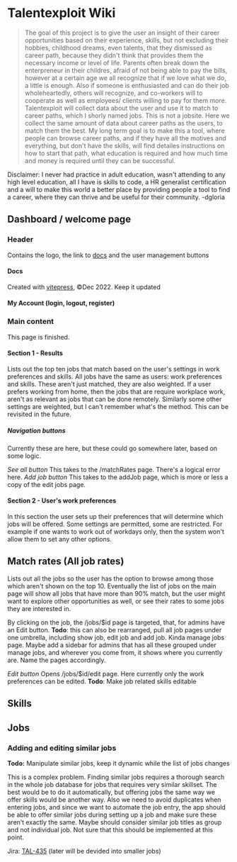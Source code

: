 # Talentexploit Wiki

>The goal of this project is to give the user an insight of their career opportunities based on their experience, skills, but not excluding their hobbies, childhood dreams, even talents, that they dismissed as career path, because they didn't think that provides them the necessary income or level of life.
Parents often break down the enterpreneur in their childres, afraid of not being able to pay the bills, however at a certain age we all recognize that if we love what we do, a little is enough. Also if someone is enthusiasted and can do their job wholeheartedly, others will recognize, and co-workers will to cooperate as well as employees/ clients willing to pay for them more.
Talentexploit will collect data about the user and use it to match to career paths, which I shorly named jobs. This is not a jobsite. Here we collect the same amount of data about career paths as the users, to match them the best. 
My long term goal is to make this a tool, where people can browse career paths, and if they have all the motives and everything, but don't have the skills, will find detailes instructions on how to start that path, what education is required and how much time and money is required until they can be successful.

Disclaimer: I never had practice in adult education, wasn't attending to any high level education, all I have is skills to code, a HR generalist certification and a will to make this world a better place by providing people a tool to find a career, where they can thrive and be useful for their community. -dgloria

## Dashboard / welcome page

### Header
Contains the logo, the link to [docs](https://talentexploit-wiki.netlify.app#docs) and the user management buttons

#### Docs
Created with [vitepress](https://vitepress.vuejs.org/), &copy;Dec 2022. Keep it updated 

#### My Account (login, logout, register)


### Main content
This page is finished.

#### Section 1 - Results
Lists out the top ten jobs that match based on the user's settings in work preferences and skills.
All jobs have the same as users: work preferences and skills. These aren't just matched, they are also weighted. If a user prefers working from home, then the jobs that are require workplace work, aren't as relevant as jobs that can be done remotely. Similarly some other settings are weighted, but I can't remember what's the method. This can be revisited in the future.

##### Navigation buttons
Currently these are here, but these could go somewhere later, based on some logic.

*See all button* This takes to the /matchRates page. There's a logical error here.
*Add job button* This takes to the addJob page, which is more or less a copy of the edit jobs page.

#### Section 2 - User's work preferences
In this section the user sets up their preferences that will determine which jobs will be offered. 
Some settings are permitted, some are restricted. For example if one wants to work out of workdays only, then the system won't allow them to set any other options. 

## Match rates (All job rates)
Lists out all the jobs so the user has the option to browse among those which aren't shown on the top 10. Eventually the list of jobs on the main page will show all jobs that have more than 90% match, but the user might want to explore other opportunities as well, or see their rates to some jobs they are interested in. 

By clicking on the job, the /jobs/$id page is targeted, that, for admins have an Edit button.
**Todo**: this can also be rearranged, pull all job pages under one umbrella, including show job, edit job and add job. Kinda manage jobs page. Maybe add a sidebar for admins that has all these grouped under manage jobs, and wherever you come from, it shows where you currently are. Name the pages accordingly.

*Edit button* Opens /jobs/$id/edit page. Here currently only the work preferences can be edited.
**Todo**: Make job related skills editable

## Skills



## Jobs

### Adding and editing similar jobs
**Todo:** Manipulate similar jobs, keep it dynamic while the list of jobs changes

This is a complex problem. Finding similar jobs requires a thorough search in the whole job database for jobs that requires very similar skillset. The best would be to do it automatically, but offering jobs the same way we offer skills would be another way. Also we need to avoid duplicates when entering jobs, and since we want to automate the job entry, the app should be able to offer similar jobs during setting up a job and make sure these aren’t exactly the same. Maybe should consider similar job titles as group and not individual job. Not sure that this should be implemented at this point.

Jira: [TAL-435](https://talentexploit.atlassian.net/browse/TAL-435) (later will be devided into smaller jobs)

